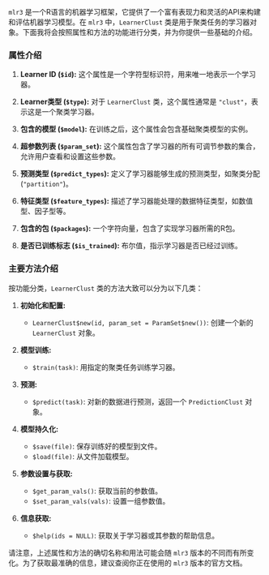 `mlr3` 是一个R语言的机器学习框架，它提供了一个富有表现力和灵活的API来构建和评估机器学习模型。在 `mlr3` 中，`LearnerClust` 类是用于聚类任务的学习器对象。下面我将会按照属性和方法的功能进行分类，并为你提供一些基础的介绍。

### 属性介绍

1. **Learner ID (`$id`):**
   这个属性是一个字符型标识符，用来唯一地表示一个学习器。

2. **Learner类型 (`$type`):**
   对于 `LearnerClust` 类，这个属性通常是 `"clust"`，表示这是一个聚类学习器。

3. **包含的模型 (`$model`):**
   在训练之后，这个属性会包含基础聚类模型的实例。

4. **超参数列表 (`$param_set`):**
   这个属性包含了学习器的所有可调节参数的集合，允许用户查看和设置这些参数。

5. **预测类型 (`$predict_types`):**
   定义了学习器能够生成的预测类型，如聚类分配 (`"partition"`)。

6. **特征类型 (`$feature_types`):**
   描述了学习器能处理的数据特征类型，如数值型、因子型等。

7. **包含的包 (`$packages`):**
   一个字符向量，包含了实现学习器所需的R包。

8. **是否已训练标志 (`$is_trained`):**
   布尔值，指示学习器是否已经过训练。

### 主要方法介绍

按功能分类，`LearnerClust` 类的方法大致可以分为以下几类：

1. **初始化和配置:**
   
   - `LearnerClust$new(id, param_set = ParamSet$new())`: 创建一个新的 `LearnerClust` 对象。

2. **模型训练:**
   
   - `$train(task)`: 用指定的聚类任务训练学习器。

3. **预测:**
   
   - `$predict(task)`: 对新的数据进行预测，返回一个 `PredictionClust` 对象。

4. **模型持久化:**
   
   - `$save(file)`: 保存训练好的模型到文件。
   - `$load(file)`: 从文件加载模型。

5. **参数设置与获取:**
   
   - `$get_param_vals()`: 获取当前的参数值。
   - `$set_param_vals(vals)`: 设置一组参数值。

6. **信息获取:**
   
   - `$help(ids = NULL)`: 获取关于学习器或其参数的帮助信息。

请注意，上述属性和方法的确切名称和用法可能会随 `mlr3` 版本的不同而有所变化。为了获取最准确的信息，建议查阅你正在使用的 `mlr3` 版本的官方文档。